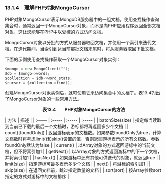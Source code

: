 ### 13.1.4　理解PHP对象MongoCursor

PHP对象MongoCursor表示MongoDB服务器中的一组文档。使用查找操作查询集合时，通常返回一个MongoCursor对象，而不是向PHP应用程序返回全部文档对象，这让您能够在PHP中以受控的方式访问文档。

MongoCursor对象以分批的方式从服务器取回文档，并使用一个索引来迭代文档。在迭代期间，当索引到达当前那批文档末尾时，将从服务器取回下批文档。

下面的示例使用查找操作获取一个MongoCursor对象实例：

```go
$mongo = new MongoClient("");
$db = $mongo->words;
$collection = $db->word_stats;
$cursor = $collection->find();
```

创建MongoCursor对象实例后，就可使用它来访问集合中的文档了。表13.4列出了MongoCursor对象的一些常用方法。

<center class="my_markdown"><b class="my_markdown">表13.4　　PHP对象MongoCursor的方法</b></center>

| 方法 | 描述 |
| :-----  | :-----  | :-----  | :-----  |
| batchSize(size) | 指定每当读取到当前已下载的最后一个文档时，游标都将再返回多少个文档 |
| count([foundOnly]) | 返回游标表示的文档数。如果参数foundOnly为true，计算文档数时将考虑limit()和skip()设置的值，否则返回游标表示的所有文档数。参数foundOnly默认为false |
| current() | 以Array对象的方式返回游标中的当前文档，但不将索引加1 |
| getNext() | 以Array对象的方式返回游标中的下一个文档，并将索引加1 |
| hasNext() | 如果游标中还有其他可供迭代的对象，就返回true |
| limit(size) | 指定游标可最多表示多少个文档 |
| next() | 将游标的索引加1 |
| skip(size) | 在返回文档前，跳过指定数量的文档 |
| sort(sort) | 按Array参数sort指定的方式对游标中的文档排序 |

